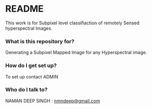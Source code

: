 # README #

This work is for Subpixel level classifiaction of remotely Sensed hyperspectral Images.
### What is this repository for? ###

Generating a Subpixel Mapped Image for any Hyperspectral image.

### How do I get set up? ###

To set up contact ADMIN


### Who do I talk to? ###

NAMAN DEEP SINGH : nmndeep@gmail.com
